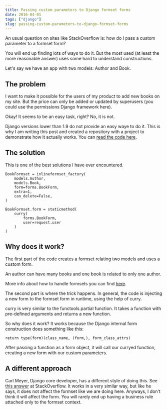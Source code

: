 ```yaml
---
title: Passing custom parameters to Django formset forms
date: 2016-04-01
tags: ["django"]
slug: passing-custom-parameters-to-django-formset-forms
---
```


An usual question on sites like StackOverflow is: how do I pass a custom
parameter to a formset form?

You will end up finding lots of ways to do it. But the most used (at
least the more reasonable answer) uses some hard to understand
constructions.

Let's say we have an app with two models: Author and Book.

## The problem

I want to make it possible for the users of my product to add new books
on my site. But the price can only be added or updated by superusers
(you could use the permissions Django framework here).

Okay! It seems to be an easy task, right? No, it is not.

Django versions lower than 1.9 do not provide an easy waye to do it.
This is why I am writing this post and created a repository with a
project to demonstrate how it actually works. You can [read the code
here](https://github.com/mauricioabreu/formset_custom_arguments).

## The solution

This is one of the best solutions I have ever encountered.

``` {.sourceCode .python}
BookFormset = inlineformset_factory(
    models.Author,
    models.Book,
    form=forms.BookForm,
    extra=1,
    can_delete=False,
)

BookFormset.form = staticmethod(
    curry(
        forms.BookForm,
        user=request.user
    )
)
```

## Why does it work?

The first part of the code creates a formset relating two models and
uses a custom form.

An author can have many books and one book is related to only one
author.

More info about how to handle formsets you can find
[here](https://docs.djangoproject.com/en/1.8/topics/forms/formsets/).

The second part is where the trick happens. In general, the code is
injecting a new form to the formset form in runtime, using the help of
curry.

curry is very similar to the functools.partial function. It takes a
function with pre-defined arguments and returns a new function.

So why does it work? It works because the Django internal form
construction does something like this:

``` {.sourceCode .python}
return type(form)(class_name, (form,), form_class_attrs)
```

After passing a function as a form object, it will call our curryed
function, creating a new form with our custom parameters.

## A different approach

Carl Meyer, Django core developer, has a different style of doing this.
See [this answer](http://stackoverflow.com/a/624013) at StackOverflow.
It works in a very similar way, but like he says, it does not affect the
formset like we are doing here. Anyways, I don't think it will affect
the form. You will rarely end up having a business rule attached only to
the formset context.
